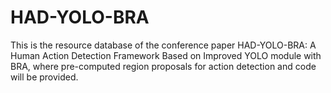 # HAD-YOLO-BRA
  This is the resource database of the conference paper HAD-YOLO-BRA: A Human Action Detection Framework Based on Improved YOLO module with BRA, where pre-computed region proposals for action detection and code will be provided.
